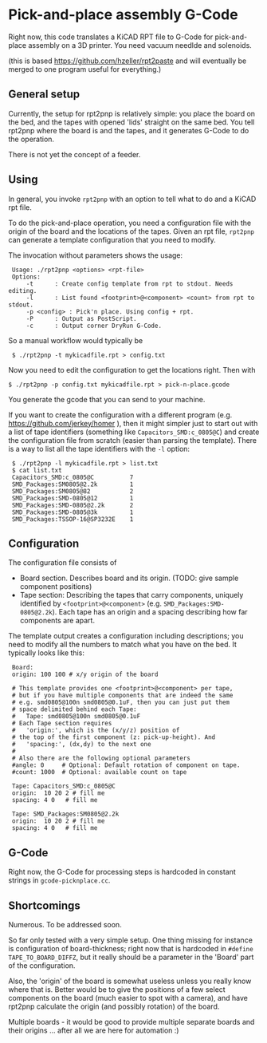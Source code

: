 Pick-and-place assembly G-Code
==============================

Right now, this code translates a KiCAD RPT file to G-Code for pick-and-place
assembly on a 3D printer. You need vacuum needlde and solenoids.

(this is based https://github.com/hzeller/rpt2paste and will eventually be merged
 to one program useful for everything.)

General setup
-------------

Currently, the setup for rpt2pnp is relatively simple: you place the board on
the bed, and the tapes with opened 'lids' straight on the same bed. You tell
rpt2pnp where the board is and the tapes, and it generates G-Code to do the
operation.

There is not yet the concept of a feeder.

Using
-----

In general, you invoke `rpt2pnp` with an option to tell what to do and a
KiCAD rpt file.

To do the pick-and-place operation, you need a configuration file with the origin
of the board and the locations of the tapes. Given an rpt file, `rpt2pnp` can
generate a template configuration that you need to modify.

The invocation without parameters shows the usage:

     Usage: ./rpt2pnp <options> <rpt-file>
     Options:
         -t      : Create config template from rpt to stdout. Needs editing.
         -l      : List found <footprint>@<component> <count> from rpt to stdout.
         -p <config> : Pick'n place. Using config + rpt.
         -P      : Output as PostScript.
         -c      : Output corner DryRun G-Code.

So a manual workflow would typically be

     $ ./rpt2pnp -t mykicadfile.rpt > config.txt

Now you need to edit the configuration to get the locations right. Then with
    
    $ ./rpt2pnp -p config.txt mykicadfile.rpt > pick-n-place.gcode

You generate the gcode that you can send to your machine.

If you want to create the configuration with a different program
(e.g. https://github.com/jerkey/homer ), then it might simpler just to start out
with a list of tape identifiers (something like `Capacitors_SMD:c_0805@C`) and
create the configuration file from scratch (easier than parsing the template).
There is a way to list all the tape identifiers with the `-l` option:

     $ ./rpt2pnp -l mykicadfile.rpt > list.txt
     $ cat list.txt
     Capacitors_SMD:c_0805@C          7
     SMD_Packages:SM0805@2.2k         1
     SMD_Packages:SM0805@82           2
     SMD_Packages:SMD-0805@12         1
     SMD_Packages:SMD-0805@2.2k       2
     SMD_Packages:SMD-0805@3k         1
     SMD_Packages:TSSOP-16@SP3232E    1


Configuration
-------------

The configuration file consists of

   - Board section. Describes board and its origin. (TODO: give sample
     component positions)
   - Tape section: Describing the tapes that carry components, uniquely
     identified by `<footprint>@<component>` (e.g. `SMD_Packages:SMD-0805@2.2k`).
     Each tape has an origin and a spacing describing how far components are
     apart.

The template output creates a configuration including descriptions; you need
to modify all the numbers to match what you have on the bed.
It typically looks like this:

     Board:
     origin: 100 100 # x/y origin of the board
     
     # This template provides one <footprint>@<component> per tape,
     # but if you have multiple components that are indeed the same
     # e.g. smd0805@100n smd0805@0.1uF, then you can just put them
     # space delimited behind each Tape:
     #   Tape: smd0805@100n smd0805@0.1uF
     # Each Tape section requires
     #   'origin:', which is the (x/y/z) position of
     # the top of the first component (z: pick-up-height). And
     #   'spacing:', (dx,dy) to the next one
     #
     # Also there are the following optional parameters
     #angle: 0     # Optional: Default rotation of component on tape.
     #count: 1000  # Optional: available count on tape

     Tape: Capacitors_SMD:c_0805@C
     origin:  10 20 2 # fill me
     spacing: 4 0   # fill me
     
     Tape: SMD_Packages:SM0805@2.2k
     origin:  10 20 2 # fill me
     spacing: 4 0   # fill me

G-Code
------
Right now, the G-Code for processing steps is hardcoded in constant strings in
`gcode-picknplace.cc`.

Shortcomings
------------
Numerous. To be addressed soon.

So far only tested with a very simple setup. One thing missing
for instance is configuration of board-thickness; right now that is hardcoded
in `#define TAPE_TO_BOARD_DIFFZ`, but it really should be a parameter in the
'Board' part of the configuration.

Also, the 'origin' of the board is somewhat useless unless you really know where
that is. Better would be to give the positions of a few select components on
the board (much easier to spot with a camera), and have rpt2pnp calculate the
origin (and possibly rotation) of the board.

Multiple boards - it would be good to provide multiple separate boards and their
origins ... after all we are here for automation :)
